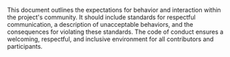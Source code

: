 This document outlines the expectations for behavior and interaction within the project's community. It should include standards for respectful communication, a description of unacceptable behaviors, and the consequences for violating these standards. The code of conduct ensures a welcoming, respectful, and inclusive environment for all contributors and participants.